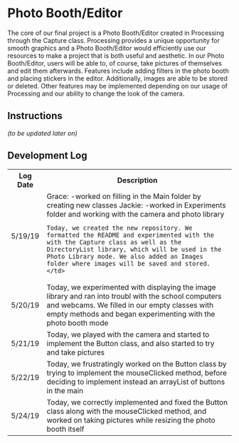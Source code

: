 # Photo Booth/Editor

The core of our final project is a Photo Booth/Editor created in Processing through the Capture class. Processing provides a unique opportunity for smooth graphics and a Photo Booth/Editor would efficiently use our resources to make a project that is both useful and aesthetic. In our Photo Booth/Editor, users will be able to, of course, take pictures of themselves and edit them afterwards. Features include adding filters in the photo booth and placing stickers in the editor. Additionally, images are able to be stored or deleted. Other features may be implemented depending on our usage of Processing and our ability to change the look of the camera.

## Instructions

<i>(to be updated later on)</i>

## Development Log
<table>
  <th>Log Date</th>
  <th>Description</th>
  <tr>
    <td>5/19/19</td>
    <td>
    Grace:
      -worked on filling in the Main folder by creating new classes
    Jackie:
      -worked in Experiments folder and working with the camera and photo library

    Today, we created the new repository. We formatted the README and experimented with the with the Capture class as well as the DirectoryList library, which will be used in the Photo Library mode. We also added an Images folder where images will be saved and stored. </td>
  </tr>
  <tr>
    <td>5/20/19</td>
    <td>Today, we experimented with displaying the image library and ran
into troubl with the school computers and webcams. We filled in our
empty classes with empty methods and began experimenting with the photo
booth mode</td>
  </tr>
  <tr>
    <td>5/21/19</td>
    <td>Today, we played with the camera and started to implement the
Button class, and also started to try and take pictures</td>
  </tr>
  <tr>
    <td>5/22/19</td>
    <td>Today, we frustratingly worked on the Button class by trying to
implement the mouseClicked method, before deciding to implement instead
an arrayList of buttons in the main</td>
  </tr>
  <tr>
    <td>5/24/19</td>
    <td>Today, we correctly implemented and fixed the Button class along
with the mouseClicked method, and worked on taking pictures while
resizing the photo booth itself</td>
  </tr>
